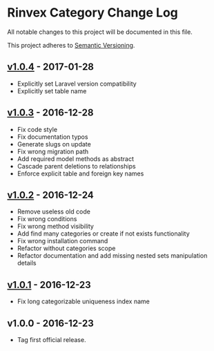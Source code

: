 # Rinvex Category Change Log

All notable changes to this project will be documented in this file.

This project adheres to [Semantic Versioning](CONTRIBUTING.md).


## [v1.0.4] - 2017-01-28
- Explicitly set Laravel version compatibility
- Explicitly set table name

## [v1.0.3] - 2016-12-28
- Fix code style
- Fix documentation typos
- Generate slugs on update
- Fix wrong migration path
- Add required model methods as abstract
- Cascade parent deletions to relationships
- Enforce explicit table and foreign key names

## [v1.0.2] - 2016-12-24
- Remove useless old code
- Fix wrong conditions
- Fix wrong method visibility
- Add find many categories or create if not exists functionality
- Fix wrong installation command
- Refactor without categories scope
- Refactor documentation and add missing nested sets manipulation details

## [v1.0.1] - 2016-12-23
- Fix long categorizable uniqueness index name

## v1.0.0 - 2016-12-23
- Tag first official release.

[v1.0.4]: https://github.com/rinvex/category/compare/v1.0.3...v1.0.4
[v1.0.3]: https://github.com/rinvex/category/compare/v1.0.2...v1.0.3
[v1.0.2]: https://github.com/rinvex/category/compare/v1.0.1...v1.0.2
[v1.0.1]: https://github.com/rinvex/category/compare/v1.0.0...v1.0.1
